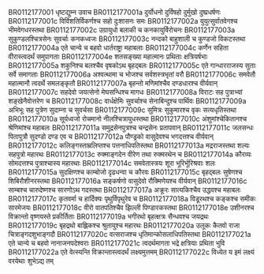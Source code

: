 BR0112177001  	धृष्टद्युम्न उवाच
BR0112177001a	दुर्योधनो दुर्विषहो दुर्मुखो दुष्प्रधर्षणः
BR0112177001c	विविंशतिर्विकर्णश्च सहो दुःशासनः समः
BR0112177002a	युयुत्सुर्वातवेगश्च भीमवेगधरस्तथा
BR0112177002c	उग्रायुधो बलाकी च कनकायुर्विरोचनः
BR0112177003a	सुकुण्डलश्चित्रसेनः सुवर्चाः कनकध्वजः
BR0112177003c	नन्दको बाहुशाली च कुण्डजो विकटस्तथा
BR0112177004a	एते चान्ये च बहवो धार्तराष्ट्रा महाबलाः
BR0112177004c	कर्णेन सहिता वीरास्त्वदर्थं समुपागताः
BR0112177004e	शतसङ्ख्या महात्मानः प्रथिताः क्षत्रियर्षभाः
BR0112177005a	शकुनिश्च बलश्चैव वृषकोऽथ बृहद्बलः
BR0112177005c	एते गान्धारराजस्य सुताः सर्वे समागताः
BR0112177006a	अश्वत्थामा च भोजश्च सर्वशस्त्रभृतां वरौ
BR0112177006c	समवेतौ महात्मानौ त्वदर्थे समलङ्कृतौ
BR0112177007a	बृहन्तो मणिमांश्चैव दण्डधारश्च वीर्यवान्
BR0112177007c	सहदेवो जयत्सेनो मेघसन्धिश्च मागधः
BR0112177008a	विराटः सह पुत्राभ्यां शङ्खेनैवोत्तरेण च
BR0112177008c	वार्धक्षेमिः सुवर्चाश्च सेनाबिन्दुश्च पार्थिवः
BR0112177009a	अभिभूः सह पुत्रेण सुदाम्ना च सुवर्चसा
BR0112177009c	सुमित्रः सुकुमारश्च वृकः सत्यधृतिस्तथा
BR0112177010a	सूर्यध्वजो रोचमानो नीलश्चित्रायुधस्तथा
BR0112177010c	अंशुमांश्चेकितानश्च श्रेणिमांश्च महाबलः
BR0112177011a	समुद्रसेनपुत्रश्च चन्द्रसेनः प्रतापवान्
BR0112177011c	जलसन्धः पितापुत्रौ सुदण्डो दण्ड एव च
BR0112177012a	पौण्ड्रको वासुदेवश्च भगदत्तश्च वीर्यवान्
BR0112177012c	कलिङ्गस्ताम्रलिप्तश्च पत्तनाधिपतिस्तथा
BR0112177013a	मद्रराजस्तथा शल्यः सहपुत्रो महारथः
BR0112177013c	रुक्माङ्गदेन वीरेण तथा रुक्मरथेन च
BR0112177014a	कौरव्यः सोमदत्तश्च पुत्राश्चास्य महारथाः
BR0112177014c	समवेतास्त्रयः शूरा भूरिर्भूरिश्रवाः शलः
BR0112177015a	सुदक्षिणश्च काम्बोजो दृढधन्वा च कौरवः
BR0112177015c	बृहद्बलः सुषेणश्च शिबिरौशीनरस्तथा
BR0112177016a	सङ्कर्षणो वासुदेवो रौक्मिणेयश्च वीर्यवान्
BR0112177016c	साम्बश्च चारुदेष्णश्च सारणोऽथ गदस्तथा
BR0112177017a	अक्रूरः सात्यकिश्चैव उद्धवश्च महाबलः
BR0112177017c	कृतवर्मा च हार्दिक्यः पृथुर्विपृथुरेव च
BR0112177018a	विडूरथश्च कङ्कश्च समीकः सारमेजयः
BR0112177018c	वीरो वातपतिश्चैव झिल्ली पिण्डारकस्तथा
BR0112177018e	उशीनरश्च विक्रान्तो वृष्णयस्ते प्रकीर्तिताः
BR0112177019a	भगीरथो बृहत्क्षत्रः सैन्धवश्च जयद्रथः
BR0112177019c	बृहद्रथो बाह्लिकश्च श्रुतायुश्च महारथः
BR0112177020a	उलूकः कैतवो राजा चित्राङ्गदशुभाङ्गदौ
BR0112177020c	वत्सराजश्च धृतिमान्कोसलाधिपतिस्तथा
BR0112177021a	एते चान्ये च बहवो नानाजनपदेश्वराः
BR0112177021c	त्वदर्थमागता भद्रे क्षत्रियाः प्रथिता भुवि
BR0112177022a	एते वेत्स्यन्ति विक्रान्तास्त्वदर्थं लक्ष्यमुत्तमम्
BR0112177022c	विध्येत य इमं लक्ष्यं वरयेथाः शुभेऽद्य तम्
